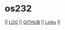 # os232

|| [LOG](TXT/mylog.txt) || [GITHUB](https://github.com/FarrelSheva/os232/) || [Links](/Links) ||
